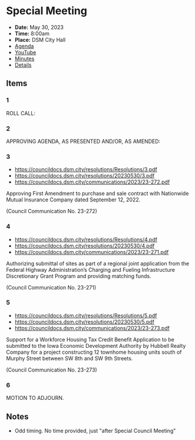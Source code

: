# Special Meeting

- **Date:** May 30, 2023
- **Time:** 8:00am
- **Place:** DSM City Hall
- [Agenda](https://councildocs.dsm.city/agendas/ag20230530special.pdf)
- [YouTube](https://youtube.com/live/7qyvopO2ETs)
- [Minutes](https://councildocs.dsm.city/minutes/as20230530special.pdf)
- [Details](https://www.dsm.city/citycouncil_detail_T60_R2423.php)

## Items

### 1

ROLL CALL:

### 2

APPROVING AGENDA, AS PRESENTED AND/OR, AS AMENDED:

### 3

- https://councildocs.dsm.city/resolutions/Resolutions/3.pdf
- https://councildocs.dsm.city/resolutions/20230530/3.pdf
- https://councildocs.dsm.city/communications/2023/23-272.pdf

Approving First Amendment to purchase and sale contract with Nationwide Mutual
Insurance Company dated September 12, 2022.

(Council Communication No. 23-272)

### 4

- https://councildocs.dsm.city/resolutions/Resolutions/4.pdf
- https://councildocs.dsm.city/resolutions/20230530/4.pdf
- https://councildocs.dsm.city/communications/2023/23-271.pdf

Authorizing submittal of sites as part of a regional joint application from the Federal
Highway Administration’s Charging and Fueling Infrastructure Discretionary Grant
Program and providing matching funds.

(Council Communication No. 23-271)

### 5

- https://councildocs.dsm.city/resolutions/Resolutions/5.pdf
- https://councildocs.dsm.city/resolutions/20230530/5.pdf
- https://councildocs.dsm.city/communications/2023/23-273.pdf

Support for a Workforce Housing Tax Credit Benefit Application to be submitted to the
Iowa Economic Development Authority by Hubbell Realty Company for a project
constructing 12 townhome housing units south of Murphy Street between SW 8th and
SW 9th Streets.

(Council Communication No. 23-273)

### 6

MOTION TO ADJOURN. 

## Notes

- Odd timing. No time provided, just "after Special Council Meeting"
